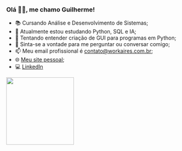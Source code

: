 ### Olá 👋🏻, me chamo Guilherme!

- 📚 Cursando Análise e Desenvolvimento de Sistemas;
- 🌱 Atualmente estou estudando Python, SQL e IA;
- 🤔 Tentando entender criação de GUI para programas em Python;
- 💬 Sinta-se a vontade para me perguntar ou conversar comigo;
- 📫 Meu email profissional é contato@workaires.com.br;
- 🌐 [Meu site pessoal](https://workaires.com.br);
- 💻 [LinkedIn](https://www.linkedin.com/in/workaires)

<div>
  <a href="https://github.com/workaires">
  <img height="180em" src="https://github-readme-stats.vercel.app/api?username=workaires&count_private=true&show_icons=true&theme=dark&hide=prs,contribs"/>
<!--  <img height="180em" src="https://github-readme-stats.vercel.app/api/top-langs/?username=workaires&layout=compact&theme=dark"/>
</div> -->
